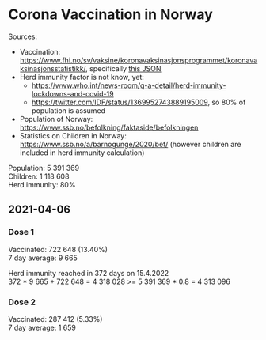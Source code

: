 # Corona Vaccination in Norway

Sources:

- Vaccination: <https://www.fhi.no/sv/vaksine/koronavaksinasjonsprogrammet/koronavaksinasjonsstatistikk/>, specifically [this JSON](https://www.fhi.no/api/chartdata/api/99119)
- Herd immunity factor is not know, yet:
  - <https://www.who.int/news-room/q-a-detail/herd-immunity-lockdowns-and-covid-19>
  - <https://twitter.com/IDF/status/1369952743889195009>, so 80% of population is assumed
- Population of Norway: <https://www.ssb.no/befolkning/faktaside/befolkningen>
- Statistics on Children in Norway: https://www.ssb.no/a/barnogunge/2020/bef/ (however children are included in herd immunity calculation)

Population: 5 391 369  
Children: 1 118 608  
Herd immunity: 80%  

## 2021-04-06

### Dose 1

Vaccinated: 722 648 (13.40%)  
7 day average: 9 665

Herd immunity reached in 372 days on 15.4.2022  
372 * 9 665 + 722 648 = 4 318 028 >= 5 391 369 * 0.8 = 4 313 096

### Dose 2

Vaccinated: 287 412 (5.33%)  
7 day average: 1 659

